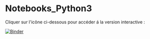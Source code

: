 # Notebooks_Python3

Cliquer sur l'icône ci-dessous pour accéder á la version interactive :

[![Binder](https://mybinder.org/badge_logo.svg)](https://mybinder.org/v2/gh/dlefur/Notebooks_Python3/master)
